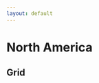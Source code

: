 ```yaml
---
layout: default
---
```


# North America

## Grid

<script src="https://embed.github.com/view/geojson/measures-glance/glance-grids/v01/data/spatial/NA/GEOG/GLANCE_V01_NA_GEOG_TILE.geojson">
